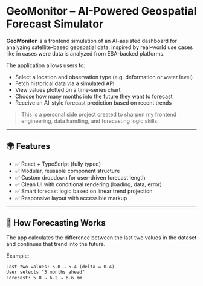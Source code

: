 # GeoMonitor – AI-Powered Geospatial Forecast Simulator

**GeoMonitor** is a frontend simulation of an AI-assisted dashboard for analyzing satellite-based geospatial data, inspired by real-world use cases like in cases were data is analyzed from ESA-backed platforms.

The application allows users to:

- Select a location and observation type (e.g. deformation or water level)
- Fetch historical data via a simulated API
- View values plotted on a time-series chart
- Choose how many months into the future they want to forecast
- Receive an AI-style forecast prediction based on recent trends

> This is a personal side project created to sharpen my frontend engineering, data handling, and forecasting logic skills.

---

## 🌍 Features

- ✅ React + TypeScript (fully typed)
- ✅ Modular, reusable component structure
- ✅ Custom dropdown for user-driven forecast length
- ✅ Clean UI with conditional rendering (loading, data, error)
- ✅ Smart forecast logic based on linear trend projection
- ✅ Responsive layout with accessible markup

---

## 🧠 How Forecasting Works

The app calculates the difference between the last two values in the dataset and continues that trend into the future.

Example:
```txt
Last two values: 5.0 → 5.4 (delta = 0.4)
User selects "3 months ahead"
Forecast: 5.8 → 6.2 → 6.6 mm
